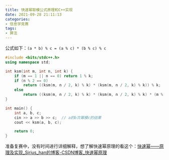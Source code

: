 ```yaml
---
title: 快速幂取模公式原理和C++实现
date: 2021-09-28 21:11:13
categories:
- 信息学竞赛
tags:
- 算法
---
```


公式如下：`(a * b) % c = (a % c) * (b % c) % c`

```cpp
#include <bits/stdc++.h>
using namespace std;

int ksm(int m, int n, int k) {
    if (m == 1 || n == 0) return 1 % k;
    if (n % 2 == 0)
        return ((ksm(m, n / 2, k) % k) * (ksm(m, n / 2, k) % k)) % k;
    else
        return ((ksm(m, n / 2, k) % k) * (ksm(m, n / 2, k) % k) * (m % k)) % k;
}

int main() {
    int a, b, c;
    cin >> a >> b >> c;  // a的b次幂模c的结果
    cout << ksm(a, b, c);

    return 0;
}
```

准备复赛中，没有时间进行详细解释，想了解快速幂原理的看这个：[快速幂——原理及实现_Sirius_han的博客-CSDN博客_快速幂原理](https://blog.csdn.net/Sirius_han/article/details/88757132)
